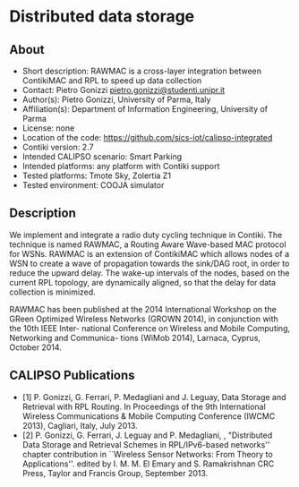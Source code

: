 # Distributed data storage

## About

* Short description: RAWMAC is a cross-layer integration between ContikiMAC and RPL to speed up data collection
* Contact: Pietro Gonizzi <pietro.gonizzi@studenti.unipr.it>
* Author(s): Pietro Gonizzi, University of Parma, Italy
* Affiliation(s): Department of Information Engineering, University of Parma
* License: none
* Location of the code: https://github.com/sics-iot/calipso-integrated
* Contiki version: 2.7
* Intended CALIPSO scenario: Smart Parking
* Intended platforms: any platform with Contiki support
* Tested platforms: Tmote Sky, Zolertia Z1
* Tested environment: COOJA simulator

## Description

We implement and integrate a radio duty cycling technique in Contiki. The technique is named RAWMAC, a Routing Aware Wave-based MAC
protocol for WSNs. RAWMAC is an extension of ContikiMAC which allows nodes of a WSN to create a wave of propagation towards the sink/DAG root, in order to reduce the upward delay.
The wake-up intervals of the nodes, based on the current RPL topology, are dynamically aligned, so that the delay for data collection is minimized.

RAWMAC has been published at the 2014 International Workshop on the GReen
Optimized Wireless Networks (GROWN 2014), in conjunction with the 10th IEEE Inter-
national Conference on Wireless and Mobile Computing, Networking and Communica-
tions (WiMob 2014), Larnaca, Cyprus, October 2014.

## CALIPSO Publications

* [1] P. Gonizzi, G. Ferrari, P. Medagliani and J. Leguay, Data Storage and Retrieval with RPL Routing. In Proceedings of the 9th International Wireless Communications & Mobile Computing Conference (IWCMC 2013), Cagliari, Italy, July 2013.
* [2] P. Gonizzi, G. Ferrari, J. Leguay and P. Medagliani, , "Distributed Data Storage and Retrieval Schemes in RPL/IPv6-based networks'' chapter contribution in ``Wireless Sensor Networks: From Theory to Applications''. edited by I. M. M. El Emary and S. Ramakrishnan CRC Press, Taylor and Francis Group, September 2013.
